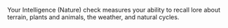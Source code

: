 Your Intelligence (Nature) check measures your ability to recall lore about terrain, plants and animals, the weather, and natural cycles.